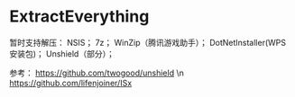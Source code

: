 # ExtractEverything

暂时支持解压：
NSIS；
7z；
WinZip（腾讯游戏助手）；
DotNetInstaller(WPS安装包)；
Unshield（部分）；

参考：
https://github.com/twogood/unshield
\n
https://github.com/lifenjoiner/ISx
